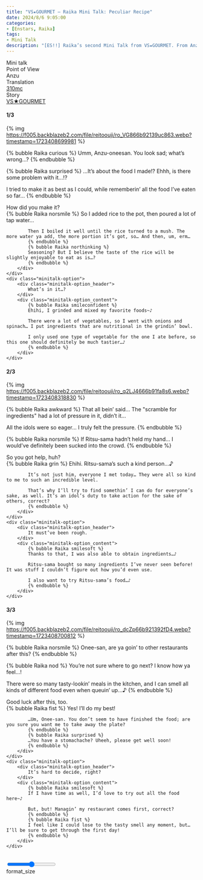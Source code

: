 ```yaml
---
title: "VS★GOURMET – Raika Mini Talk: Peculiar Recipe"
date: 2024/8/6 9:05:00
categories:
- [Enstars, Raika]
tags:
- Mini Talk
description: "[ES!!] Raika’s second Mini Talk from VS★GOURMET. From Anzu’s POV."
---
```

<div class="three-wrapper" style="--storyColor:#5ac189;--storyColor-rgb:90,193,137;--storyColor-h:147.4;--storyColor-s:45.4%;--storyColor-l:55.5%;">
    <div class="info-area">
        <div class="info">
            <div class="info-item characters">
                <div class="label">
                    Mini talk
                </div>
                <div class="value">
					<a href="/categories/Enstars/Raika" character="Raika"></a>
                </div>
            </div>
            <div class="info-item one">
                <div class="label">
                    Point of View
                </div>
                <div class="value">
                    Anzu
                </div>
            </div>
            <div class="info-item two">
                <div class="label">
                    Translation
                </div>
                <div class="value">
                    <a href="/about">310mc</a>
                </div>
            </div>
            <div class="info-item three">
                <div class="label">
                   Story
                </div>
                <div class="value">
                    <a href="/vs_gourmet">VS★GOURMET</a>
                </div>
            </div>
        </div>
    </div>
</div>

<!-- more -->

#### <div mt="rare"></div> 1/3

{% img https://f005.backblazeb2.com/file/reitoouji/ro_VG866b92139uc863.webp?timestamp=1723408699981 %}

{% bubble Raika curious %}
Umm, Anzu-oneesan. You look sad; what’s wrong…?
{% endbubble %}

{% bubble Raika surprised %}
…It’s about the food I made!? Ehhh, is there some problem with it…!?

I tried to make it as best as I could, while rememberin’ all the food I’ve eaten so far…
{% endbubble %}

<div class="minitalk" character="Anzu">
    <div class="minitalk-option">
        <div class="minitalk-option_header">
            How did you make it?
        </div>
        <div class="minitalk-option_content">
            {% bubble Raika norsmile %}
            So I added rice to the pot, then poured a lot of tap water…

            Then I boiled it well until the rice turned to a mush. The more water ya add, the more portion it’s got, so… And then, um, erm…
            {% endbubble %}
            {% bubble Raika northinking %}
            Seasoning? But I believe the taste of the rice will be slightly enjoyable to eat as is…?
			{% endbubble %}
        </div>
    </div>
    <div class="minitalk-option">
        <div class="minitalk-option_header">
            What’s in it…?
        </div>
        <div class="minitalk-option_content">
            {% bubble Raika smileconfident %}
            Ehihi, I grinded and mixed my favorite foods~♪

            There were a lot of vegetables, so I went with onions and spinach… I put ingredients that are nutritional in the grindin’ bowl.

            I only used one type of vegetable for the one I ate before, so this one should definitely be much tastier…♪
			{% endbubble %}
        </div>
    </div>
</div>

#### <div mt="rare"></div> 2/3

{% img https://f005.backblazeb2.com/file/reitoouji/ro_q2LJ4666b91fa8s6.webp?timestamp=1723408318830 %}

{% bubble Raika awkward %}
That all bein’ said… The "scramble for ingredients" had a lot of pressure in it, didn’t it…

All the idols were so eager… I truly felt the pressure.
{% endbubble %}

{% bubble Raika norsmile %}
If Ritsu-sama hadn’t held my hand… I would’ve definitely been sucked into the crowd.
{% endbubble %}

<div class="minitalk" character="Anzu">
    <div class="minitalk-option">
        <div class="minitalk-option_header">
            So you got help, huh?
        </div>
        <div class="minitalk-option_content">
            {% bubble Raika grin %}
            Ehihi. Ritsu-sama’s such a kind person…♪

            It’s not just him, everyone I met today… They were all so kind to me to such an incredible level.

            That’s why I’ll try to find somethin’ I can do for everyone’s sake, as well. It’s an idol’s duty to take action for the sake of others, correct?
			{% endbubble %}
        </div>
    </div>
    <div class="minitalk-option">
        <div class="minitalk-option_header">
            It must’ve been rough.
        </div>
        <div class="minitalk-option_content">
            {% bubble Raika smilesoft %}
            Thanks to that, I was also able to obtain ingredients…♪

            Ritsu-sama bought so many ingredients I’ve never seen before! It was stuff I couldn’t figure out how you’d even use.

            I also want to try Ritsu-sama’s food…♪
			{% endbubble %}
        </div>
    </div>
</div>

#### <div mt="rare"></div> 3/3

{% img https://f005.backblazeb2.com/file/reitoouji/ro_dcZp66b921392fD4.webp?timestamp=1723408700812 %}

{% bubble Raika norsmile %}
Onee-san, are ya goin’ to other restaurants after this?
{% endbubble %}

{% bubble Raika nod %}
You’re not sure where to go next? I know how ya feel…!

There were so many tasty-lookin’ meals in the kitchen, and I can smell all kinds of different food even when queuin’ up…♪
{% endbubble %}

<div class="minitalk" character="Anzu">
    <div class="minitalk-option">
        <div class="minitalk-option_header">
          Good luck after this, too.
        </div>
        <div class="minitalk-option_content">
            {% bubble Raika fist %}
            Yes! I’ll do my best!

            …Um, Onee-san. You don’t seem to have finished the food; are you sure you want me to take away the plate?
            {% endbubble %}
            {% bubble Raika surprised %}
            …You have a stomachache? Uheeh, please get well soon!
			{% endbubble %}
        </div>
    </div>
    <div class="minitalk-option">
        <div class="minitalk-option_header">
            It’s hard to decide, right?
        </div>
        <div class="minitalk-option_content">
            {% bubble Raika smilesoft %}
            If I have time as well, I’d love to try out all the food here~♪

            But, but! Managin’ my restaurant comes first, correct?
            {% endbubble %}
            {% bubble Raika fist %}
            I feel like I could lose to the tasty smell any moment, but… I’ll be sure to get through the first day!
			{% endbubble %}
        </div>
    </div>
</div>
<br>
<div class="navigation2">
    <div class="toolbar-wrapper">
        <div class="slider-container">
            <input type="range" min="1" max="5" value="3" class="slider">
        </div>
        <div class="toolbar">
            <a target="_blank" href="/translations" class="home-button" title="Translations Masterlist"><i class="fa fa-home"></i></a>
            <a href="/vs_gourmet/minitalk/raika_1" title="Raika Mini Talk: Blesss of Food"><i class="fa fa-arrow-left"></i></a>
            <div class="toolbar__section">
                <a id="sliderDrop">
                    <span class="material-icons-round" title="Text Size">format_size</span>
                </a>
            </div>
            <a target="_blank" href="/vs_gourmet#Mini-Talks" title="Index"><i class="fa fa-star"></i></a>
            <a href="#top" class="top-arrow" title="Back to Top"><i class="fa fa-arrow-up"></i></a>
        </div>
    </div>
</div>